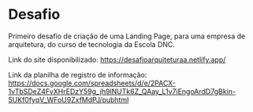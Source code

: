 # Desafio
Primeiro desafio de criação de uma Landing Page, para uma empresa de arquitetura, do curso de tecnologia da Escola DNC.

Link do site disponibilizado: https://desafioarquiteturaa.netlify.app/

Link da planilha de registro de informação: https://docs.google.com/spreadsheets/d/e/2PACX-1vTbSDeZ4FvXHrEDzY59g_jh9lNUTk6Z_QAay_L1v7iEngoArdD7gBkin-5UKf0fyqV_WFoU9ZxfMdPJ/pubhtml
